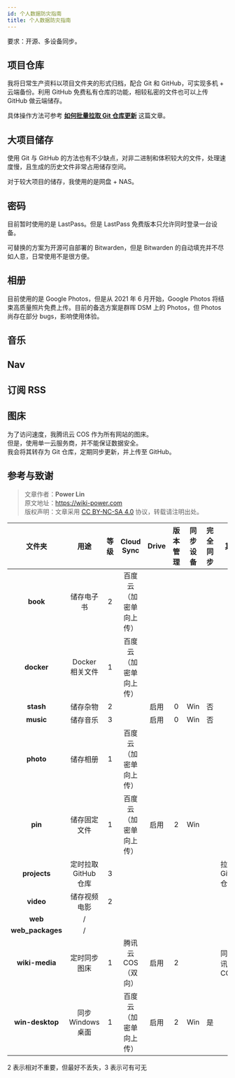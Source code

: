 ```yaml
---
id: 个人数据防灾指南
title: 个人数据防灾指南
---
```


要求：开源、多设备同步。

## 项目仓库

我将日常生产资料以项目文件夹的形式归档，配合 Git 和 GitHub，可实现多机 + 云端备份。利用 GitHub 免费私有仓库的功能，相较私密的文件也可以上传 GitHub 做云端储存。

具体操作方法可参考 [**如何批量拉取 Git 仓库更新**](https://wiki-power.com/%E5%A6%82%E4%BD%95%E6%89%B9%E9%87%8F%E6%8B%89%E5%8F%96Git%E4%BB%93%E5%BA%93%E6%9B%B4%E6%96%B0) 这篇文章。

## 大项目储存

使用 Git 与 GitHub 的方法也有不少缺点，对非二进制和体积较大的文件，处理速度慢，且生成的历史文件非常占用储存空间。

对于较大项目的储存，我使用的是网盘 + NAS。

## 密码

目前暂时使用的是 LastPass。但是 LastPass 免费版本只允许同时登录一台设备。

可替换的方案为开源可自部署的 Bitwarden，但是 Bitwarden 的自动填充并不尽如人意，日常使用不是很方便。

## 相册

目前使用的是 Google Photos，但是从 2021 年 6 月开始，Google Photos 将结束高质量照片免费上传。目前的备选方案是群晖 DSM 上的 Photos，但 Photos 尚存在部分 bugs，影响使用体验。

## 音乐

## Nav

## 订阅 RSS

## 图床

为了访问速度，我腾讯云 COS 作为所有网站的图床。  
但是，使用单一云服务商，并不能保证数据安全。  
我会将其转存为 Git 仓库，定期同步更新，并上传至 GitHub。

## 参考与致谢



> 文章作者：**Power Lin**  
> 原文地址：<https://wiki-power.com>  
> 版权声明：文章采用 [CC BY-NC-SA 4.0](https://creativecommons.org/licenses/by/4.0/deed.zh) 协议，转载请注明出处。

|      文件夹      |         用途         | 等级 |       Cloud Sync       | Drive | 版本管理 | 同步设备 | 完全同步 | 其他             |
| :--------------: | :------------------: | :--: | :--------------------: | :---: | :------: | :------: | :------: | ---------------- |
|     **book**     |      储存电子书      |  2   | 百度云（加密单向上传） |       |          |          |          |                  |
|    **docker**    |   Docker 相关文件    |  1   | 百度云（加密单向上传） |       |          |          |          |                  |
|    **stash**     |       储存杂物       |  2   |                        | 启用  |    0     |   Win    |    否    |                  |
|    **music**     |       储存音乐       |  3   |                        | 启用  |    0     |   Win    |    否    |                  |
|    **photo**     |       储存相册       |  1   | 百度云（加密单向上传） |       |          |          |          |                  |
|     **pin**      |     储存固定文件     |  1   | 百度云（加密单向上传） | 启用  |    2     |    Win   |          |                  |
|   **projects**   | 定时拉取 GitHub 仓库 |  3   |                        |       |          |          |          | 拉取 GitHub 仓库 |
|    **video**     |     储存视频电影     |  2   |                        |       |          |          |          |                  |
|     **web**      |          /           |      |                        |       |          |          |          |                  |
| **web_packages** |          /           |      |                        |       |          |          |          |                  |
|  **wiki-media**  |     定时同步图床     |  1   |   腾讯云 COS（双向）   | 启用  |    2     |          |          | 同步腾讯云 COS   |
| **win-desktop**  |  同步 Windows 桌面   |  1   | 百度云（加密单向上传） | 启用  |    2     |   Win    |    是    |                  |

2 表示相对不重要，但最好不丢失，3 表示可有可无
